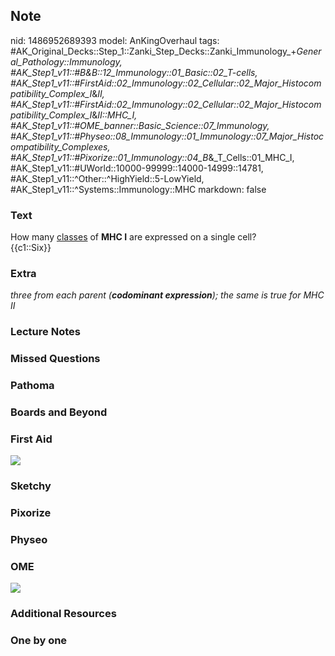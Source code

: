 ## Note
nid: 1486952689393
model: AnKingOverhaul
tags: #AK_Original_Decks::Step_1::Zanki_Step_Decks::Zanki_Immunology_+_General_Pathology::Immunology, #AK_Step1_v11::#B&B::12_Immunology::01_Basic::02_T-cells, #AK_Step1_v11::#FirstAid::02_Immunology::02_Cellular::02_Major_Histocompatibility_Complex_I_&_II, #AK_Step1_v11::#FirstAid::02_Immunology::02_Cellular::02_Major_Histocompatibility_Complex_I_&_II::MHC_I, #AK_Step1_v11::#OME_banner::Basic_Science::07_Immunology, #AK_Step1_v11::#Physeo::08_Immunology::01_Immunology::07_Major_Histocompatibility_Complexes, #AK_Step1_v11::#Pixorize::01_Immunology::04_B_&_T_Cells::01_MHC_I, #AK_Step1_v11::#UWorld::10000-99999::14000-14999::14781, #AK_Step1_v11::^Other::^HighYield::5-LowYield, #AK_Step1_v11::^Systems::Immunology::MHC
markdown: false

### Text
<div>
  <div>
    How many <u>classes</u> of <b>MHC I</b> are expressed on a
    single cell?
  </div>
  <div>
    {{c1::Six}}
  </div>
</div>

### Extra
<i>three from each parent (<b>codominant expression</b>); the same
is true for MHC II</i>

### Lecture Notes


### Missed Questions


### Pathoma


### Boards and Beyond


### First Aid
<img src="tmp1yqhHD.png">

### Sketchy


### Pixorize


### Physeo


### OME
<div class="ome-widget">
  <a href=
  "https://onlinemeded.org/spa/immunology?ref=anki"><img src=
  "_OME_AnkiFlashcards_Topic_3.png"></a>
</div>

### Additional Resources


### One by one

